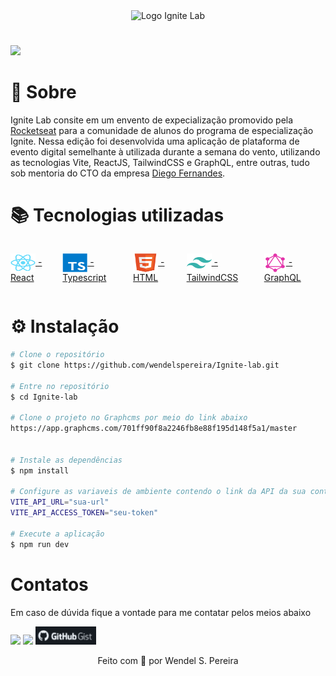 <div align=center>
  <img src="https://i.imgur.com/inPTUjV.png" alt="Logo Ignite Lab" width="400px">
</div>

#

<img src="https://i.imgur.com/rrFBkCu.png">

# 🧠 Sobre

Ignite Lab consite em um envento de expecialização promovido pela [Rocketseat](https://rocketseat.com.br) para a comunidade de alunos do programa de especialização Ignite.
Nessa edição foi desenvolvida uma aplicação de plataforma de evento digital semelhante à utilizada durante a semana do vento, utilizando as tecnologias Vite, ReactJS, TailwindCSS e GraphQL, entre outras, tudo sob mentoria do CTO da empresa [Diego Fernandes](https://github.com/diego3g).

# 📚 Tecnologias utilizadas

<div style="display: flex">
  
  <a href="https://reactjs.org/"><img align="center" alt="Hideki-React" height="30" width="40" src="https://raw.githubusercontent.com/devicons/devicon/master/icons/react/react-original.svg"> - React</a><br/>
  
  <a href="https://www.typescriptlang.org/"><img align="center" alt="Hideki-Ts" height="30" width="40" src="https://raw.githubusercontent.com/devicons/devicon/master/icons/typescript/typescript-plain.svg"> - Typescript</a><br/>
  
  <a href="https://reactjs.org/"><img align="center" alt="Hideki-HTML" height="30" width="40" src="https://raw.githubusercontent.com/devicons/devicon/master/icons/html5/html5-original.svg"> - HTML</a><br/>
  
  <a href="https://sass-lang.com/"><img align="center" alt="Hideki-Tailwind" height="30" width="40" src="https://raw.githubusercontent.com/devicons/devicon/1119b9f84c0290e0f0b38982099a2bd027a48bf1/icons/tailwindcss/tailwindcss-plain.svg"> - TailwindCSS</a><br/>
  
  <a href="https://nodejs.org/"><img align="center" alt="Hideki-Node" height="30" width="35" src="https://raw.githubusercontent.com/devicons/devicon/1119b9f84c0290e0f0b38982099a2bd027a48bf1/icons/graphql/graphql-plain.svg"> - GraphQL</a><br/>
</div>
    
# ⚙️ Instalação

```bash
# Clone o repositório
$ git clone https://github.com/wendelspereira/Ignite-lab.git

# Entre no repositório
$ cd Ignite-lab

# Clone o projeto no Graphcms por meio do link abaixo
https://app.graphcms.com/701ff90f8a2246fb8e88f195d148f5a1/master


# Instale as dependências
$ npm install

# Configure as variaveis de ambiente contendo o link da API da sua conta do Graphcms e seu token, as nomeando respectivamente:
VITE_API_URL="sua-url"
VITE_API_ACCESS_TOKEN="seu-token"

# Execute a aplicação
$ npm run dev
```

#  Contatos

Em caso de dúvida fique a vontade para me contatar pelos meios abaixo

<a href = "mailto: wendelspereira@outlook.com"><img src="https://img.shields.io/badge/-Outlook-%230077B5?style=for-the-badge&logo=outlook&logoColor=white" target="_blank" margin-right="10px"></a>
<a href="https://www.linkedin.com/in/devwendelspereira/" target="_blank"><img src="https://img.shields.io/badge/-LinkedIn-%230077B5?style=for-the-badge&logo=linkedin&logoColor=white" target="_blank"></a>
<a href="https://github.com/wendelspereira" target="_blank"><img src="https://github.com/Alexandrehideki13/Alexandrehideki13/blob/main/GistGithub.jpeg?raw=true" height=29 target="_blank"></a>

<p align="center">Feito com 💜 por Wendel S. Pereira</p>
